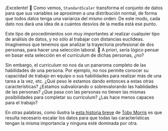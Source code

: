 ¡Excelente! 👏 Como vemos, `StandardScaler` transforma el conjunto de datos para que sus variables se aproximen a una distribución normal, de forma que todos datos tenga una varianza del mismo orden. De este modo, cada dato nos dará una idea de a cuántos desvíos de la media está ese punto.

Este tipo de procedimientos son muy importantes al realizar cualquier tipo de análisis de datos, y no sólo al trabajar con distancias euclídeas. Imaginemos que tenemos que analizar la trayectoria profesional de dos personas, para hacer una selección laboral. :page_with_curl:  A priori, sería lógico pensar en basar esta selección en el curriculum de dichas personas, ¿no?

Sin embargo, el curriculum no nos da un panaroma completo de las habilidades de una persona. Por ejemplo, no nos permite conocer su capacidad de trabajo en equipo o sus habilidades para realizar más de una tarea a la vez, etc. ¿Qué peso le estamos dando entonces a estas otras características? ¿Estamos subvalorando o sobrevalorando las hablidades de las personas? ¿Que pasa con las personas no tienen las mismas posibilidades para completar su curriculum? ¿Las hace menos capaces para el trabajo? 

En otras palabras, como ilustra la [esta historia breve](https://cajondeherramientas.com.ar/index.php/2016/05/05/en-bandeja-de-plata-una-historia-sobre-los-privilegios/) de [Toby Morris](https://en.wikipedia.org/wiki/Toby_Morris_(cartoonist)) es que resulta necesario escalar los datos para que todas las características tengan la misma importancia y ninguna esté dominada por otra. 
